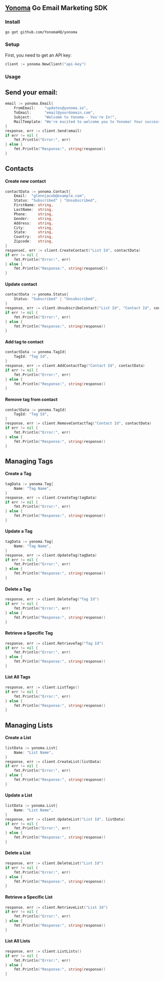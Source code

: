 ## [Yonoma](https://yonoma.io/) Go Email Marketing SDK
### Install
```bash
go get github.com/YonomaHQ/yonoma
```
### Setup
First, you need to get an API key:
```go
client := yonoma.NewClient("api-key") 
```
### Usage
## Send your email:
```go
email := yonoma.Email{
    FromEmail:    "updates@yonoma.io",
    ToEmail:      "email@yourdomain.com",
    Subject:      "Welcome to Yonoma - You're In!",
    MailTemplate: "We're excited to welcome you to Yonoma! Your successful signup marks the beginning of what we hope will be an exceptional journey."
}
response, err := client.Send(email)
if err != nil {
    fmt.Println("Error:", err)
} else {
    fmt.Println("Response:", string(response))
}
```
## Contacts
#### Create new contact
```go
contactData := yonoma.Contact{
    Email:  "glennjacob@example.com",
    Status: "Subscribed" | "Unsubscribed",
    FirstName: string,
    LastName:  string,
    Phone:     string,
    Gender:    string,
    Address:   string,
    City:      string,
    State:     string,
    Country:   string,
    Zipcode:   string,
}
responseC, err := client.CreateContact("List Id", contactData)
if err != nil {
    fmt.Println("Error:", err)
} else {
    fmt.Println("Response:", string(responseC))
}
```
#### Update contact
```go
contactData := yonoma.Status{
	Status: "Subscribed" | "Unsubscribed",
}
response, err := client.UnsubscribeContact("List Id", "Contact Id", contactData)
if err != nil {
    fmt.Println("Error:", err)
} else {
    fmt.Println("Response:", string(response))
}
```
#### Add tag to contact
```go
contactData := yonoma.TagId{
    TagId: "Tag Id",
}
response, err := client.AddContactTag("Contact Id", contactData)
if err != nil {
    fmt.Println("Error:", err)
} else {
    fmt.Println("Response:", string(response))
}
```
#### Remove tag from contact
```go
contactData := yonoma.TagId{
    TagId: "Tag Id",
}
response, err := client.RemoveContactTag("Contact Id", contactData)
if err != nil {
    fmt.Println("Error:", err)
} else {
    fmt.Println("Response:", string(response))
}
```
## Managing Tags
#### Create a Tag
```go
tagData := yonoma.Tag{
	Name: "Tag Name",
}
response, err := client.CreateTag(tagData)
if err != nil {
    fmt.Println("Error:", err)
} else {
    fmt.Println("Response:", string(response))
}
```
#### Update a Tag
```go
tagData := yonoma.Tag{
	Name: "Tag Name",
}
response, err := client.UpdateTag(tagData)
if err != nil {
    fmt.Println("Error:", err)
} else {
    fmt.Println("Response:", string(response))
}
```
#### Delete a Tag
```go
response, err := client.DeleteTag("Tag Id")
if err != nil {
    fmt.Println("Error:", err)
} else {
    fmt.Println("Response:", string(response))
}
```
#### Retrieve a Specific Tag
```go
response, err := client.RetrieveTag("Tag Id")
if err != nil {
    fmt.Println("Error:", err)
} else {
    fmt.Println("Response:", string(response))
}
```
#### List All Tags
```go
response, err := client.ListTags()
if err != nil {
    fmt.Println("Error:", err)
} else {
    fmt.Println("Response:", string(response))
}
```
## Managing Lists
#### Create a List
```go
listData := yonoma.List{
	Name: "List Name",
}
response, err := client.CreateList(listData)
if err != nil {
    fmt.Println("Error:", err)
} else {
    fmt.Println("Response:", string(response))
}

```
#### Update a List
```go
listData := yonoma.List{
	Name: "List Name",
}
response, err := client.UpdateList("List Id", listData)
if err != nil {
    fmt.Println("Error:", err)
} else {
    fmt.Println("Response:", string(response))
}

```
#### Delete a List
```go
response, err := client.DeleteList("List Id")
if err != nil {
    fmt.Println("Error:", err)
} else {
    fmt.Println("Response:", string(response))
}
```
#### Retrieve a Specific List
```go
response, err := client.RetrieveList("List Id")
if err != nil {
    fmt.Println("Error:", err)
} else {
    fmt.Println("Response:", string(response))
}
```
#### List All Lists
```go
response, err := client.ListLists()
if err != nil {
    fmt.Println("Error:", err)
} else {
    fmt.Println("Response:", string(response))
}
```

